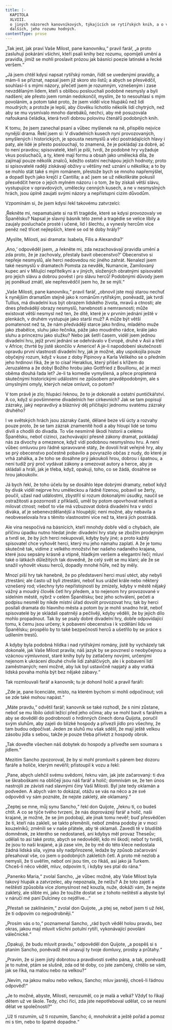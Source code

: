 ```yaml
---
title: |-
  KAPITOLA
  XLVIII.
  o jiných názorech kanovníkových, týkajících se rytířských knih, a o věcech
  dalších, jeho rozumu hodných.
contentType: prose
---
```


  

„Tak jest, jak praví Vaše Milost, pane kanovníku,“ pravil farář, „a proto zasluhují pokárání všichni, kteří psali knihy bez rozumu, opomíjeli umění a pravidla, jimiž se mohli proslavit prózou jak básníci poezie latinské a řecké veršem.“

„Já jsem chtěl kdysi napsat rytířský román, řídit se uvedenými pravidly, a mám-li se přiznat, napsal jsem již skoro sto listů; a abych se přesvědčil, souhlasí-li s mými názory, přečetl jsem je rozumným, vznešeným i zase nevzdělaným lidem, kteří s oblibou poslouchali podobné nesmysly a byli nadšeni; ale přesto jsem román nedokončil, myslím, že to nesouhlasí s mým povoláním, a potom také proto, že jsem viděl více hlupáků než lidí moudrých; a protože je lepší, aby člověku lichotilo několik lidí chytrých, než aby se mu vysmívalo mnoho darebáků, nechci, aby mě posuzovala nafoukaná čeládka, která tvoří dobrou polovinu čtenářů podobných knih.

K tomu, že jsem zanechal psaní a vůbec myšlenek na ně, přispělo nejvíce nynější drama. Řekl jsem si: V divadelních kusech nyní provozovaných, smyšlených i historických, je spousta nesmyslů a věcí postrádajících hlavy i paty, ale lidé je přesto poslouchají, to znamená, že je pokládají za dobré, ač to není pravdou; spisovatelé, kteří je píší, tvrdí, že podobné hry vyžaduje vkus posluchačů, a ty, které mají formu a obsah jako umělecká díla, že zajímají pouze několik znalců, kdežto ostatní nechápou jejich hodnoty; proto si spisovatelé raději získávají obživy u většiny než uznání u několika; a to by se mohlo stát také s mým románem, přestože bych se mnoho napřemýšlel, a dopadl bych jako krejčí z Cantilla; a ač jsem se už několikráte pokusil přesvědčit herce o jejich mylném názoru i o tom, že by získali větší slávu, vystupujíce v opravdových, umělecky cenných kusech, a ne v nesmyslných hrách, jsou úplně zaujati svými názory a nepřístupni cizím důvodům.

Vzpomínám si, že jsem kdysi řekl takovému zatvrzelci:

‚Řekněte mi, nepamatujete si na tři tragédie, které se kdysi provozovaly ve Španělsku? Napsal je slavný básník této země a tragédie se velice líbily a zaujaly posluchače prosté i učené, lid i šlechtu, a vynesly hercům více peněz než třicet nejlepších, které se od té doby hrály?‘

‚Myslíte, Milosti, asi dramata: Isabela, Fílis a Alexandra?‘

‚Ano,‘ odpověděl jsem, ‚a řekněte mi, zda nezachovávají pravidla umění a zda proto, že je zachovaly, přestaly bavit obecenstvo?‘ Obecenstvo si nepřeje nesmyslů, ale herci nedovedou nic jiného zahrát. Nenalezl jsem také nesmyslů v dramatech Pomsta za nevděk, Numancie, Zamilovaný kupec ani v Milující nepřítelkyni a v jiných, složených obratnými spisovateli pro jejich slávu a dobrou pověst i pro slávu herců! Podobnými důvody jsem jej poněkud zmátl, ale nepřesvědčil jsem ho, že se mýlí.“

„Vaše Milosti, pane kanovníku,“ pravil farář, „obnovil jste moji starou nechuť k nynějším dramatům stejně jako k románům rytířským, poněvadž, jak tvrdí Tullius, má divadelní kus být obrazem lidského života, mravů a ctnosti; ale dnes předvádějí obrazy nesmyslů, hanebnosti a nemravnosti; může existovat větší nesmysl než ten, že dítě, které je v prvním jednání ještě v plenkách, v druhém vystupuje jako starší muž? A může být větší pomatenost než ta, že nám předvádějí starce jako hrdinu, mladého muže jako zbabělce, sluhu jako řečníka, páže jako moudrého rádce, krále jako sluhu a princeznu jako služku? Nebo jak šetří časem, viděl jsem jednou divadelní hru, jejíž první jednání se odehrávalo v Evropě, druhé v Asii a třetí v Africe; čtvrté by jistě skončilo v Americe! A je-li napodobení skutečnosti opravdu první vlastností divadelní hry, jak je možné, aby uspokojila pouze obyčejný rozum, když v kuse z doby Pipinovy a Karla Velikého se o předním jeho hrdinovi říká, že je to císař Heraklius, který přišel s křížem do Jeruzaléma a že dobyl Božího hrobu jako Gottfried z Bouillonu, ač je mezi oběma dlouhá řada let? Je-li ta komedie vymyšlená, a přece propletená skutečnými historickými událostmi ne způsobem pravděpodobným, ale s úmyslnými omyly, kterých nelze omluvit, co potom?

V tom právě je zlo; hlupáci řeknou, že to je dokonalé a ostatní puntičkářství. A co, když si povšimneme divadelních her církevních? Jak se tam popisují zázraky, jaký nepravdivý a bláznivý děj přičítající jednomu svatému zázraky druhého?

I ve světských hrách jsou zázraky časté, dělané beze vší úcty a rozvahy pouze proto, že se tam zázrak znamenitě hodí a aby hloupí lidé se tomu divili a chodili do divadla. To vše nesmírně škodí historii a celému Španělsku, neboť cizinci, zachovávající přesně zákony dramat, pokládají nás za divochy a omezence, když vidí podobnou nesmyslnou hru. A není vůbec omluvou pro řádně spravované státy, že dovolí hrát veřejně hry, aby se prý obecenstvo počestně pobavilo a povyrazilo občas z nudy, do které je vrhá zahálka, a že toho se dosáhne prý jakoukoli hrou, dobrou i špatnou, a není tudíž prý proč vydávat zákony a omezovat autory a herce, aby je skládali a hráli, jak je třeba, když, opakuji, toho, co se žádá, dosáhne se hrou jakoukoliv.

Já bych řekl, že toho účelu by se dosáhlo lépe dobrými dramaty, neboť když by divák viděl nejprve hru uměleckou a řádně řízenou, pobavil se žerty, poučil, užasl nad událostmi, zbystřil si rozum dokonalými úsudky, naučil se ostražitosti a pozornosti z příkladů, uměl by potom opovrhovat neřestí a milovat ctnost; neboť to vše má vzbuzovat dobrá divadelní hra v srdci diváka, ať je sebenevzdělanější a hloupější; není možné, aby nebavila a neobveselovala hra s těmito vlastnostmi více než ta, která jich postrádá.

Ale vina nespočívá na básnících, kteří mnohdy dobře vědí o chybách, ale příčinu úpadku nutno hledat jinde: divadelní hry staly se zbožím prodejným a tvrdí se, že by jich herci nekupovali, kdyby byly jiné; a proto každý spisovatel chce vyhovět herci, který mu jeho námahu zaplatí. A že je tomu skutečně tak, vidíme z velkého množství her našeho nadaného krajana, které jsou sepsány krásně a vtipně, hladkým veršem a elegantní řečí; mluví také o látkách důležitých tak dovedně, že celý svět se mu klaní; ale že se snažil vyhovět vkusu herců, dopadly mnohé hůře, než by měly.

Mnozí píší hry tak hanebně, že po představení herci musí utéct, aby nebyli ztrestáni; ale často už byli ztrestáni, neboť kus urážel krále nebo některý vznešený rod; všechny tyto nepřístojnosti by zmizely, kdyby v městě nějaký vážný a moudrý člověk četl hry předem, a to nejenom hry provozované v sídelním městě, nýbrž v celém Španělsku; bez jeho schválení, pečeti a podpisu nesměl by nikde místní úřad dovolit provozovat hru; tak by herci posílali dramata do hlavního města a potom by je mohli snadno hrát, neboť spisovatelé by je skládali opatrněji a pečlivěji, kdyby věděli, že by jejich dílo mohlo propadnout. Tak by se psaly dobré divadelní hry, dobře odpovídající tomu, k čemu jsou určeny; k pobavení obecenstva i k vzdělání lidu ve Španělsku; prospělo by to také bezpečnosti herců a ušetřilo by se práce s udílením trestů.

A kdyby byla podobná hlídka i nad rytířskými romány, jistě by vycházely tak dokonalé, jak Vaše Milost pravila; náš jazyk by se povznesl o neobyčejnou a vzácnou výmluvnost, staré knihy byly by zatlačeny novými, určenými nejenom k ukrácení dlouhé chvíle lidí zahálčivých, ale i k pobavení lidí zaměstnaných; není možné, aby luk byl ustavičně napjatý a aby vratká lidská povaha mohla být bez nějaké zábavy.“

Tak rozmlouvali farář a kanovník; tu je dohonil holič a pravil faráři:

„Zde je, pane licenciáte, místo, na kterém bychom si mohli odpočinout; voli se zde také mohou napást.“

„Máte pravdu,“ odvětil farář; kanovník se také rozhodl, že s nimi zůstane, neboť se mu líbilo údolí ležící před jeho očima; aby se mohl bavit s farářem a aby se dověděl do podrobnosti o hrdinných činech dona Quijota, poručil svým sluhům, aby zajeli do blízké hospody a přivezli jídlo pro všechny, že tam budou odpočívat. Jeden ze sluhů mu však sdělil, že mají ještě velkou zásobu jídla s sebou, takže je pouze třeba přivézt z hospody obrok.

„Tak doveďte všechen náš dobytek do hospody a přiveďte sem soumara s jídlem.“

Mezitím Sancho zpozoroval, že by si mohl promluvit s pánem bez dozoru faráře a holiče, kterým nevěřil; přistoupil k vozu a řekl:

„Pane, abych ulehčil svému svědomí, řeknu vám, jak jste začarovaný: ti dva se škraboškami na obličeji jsou náš farář a holič; domnívám se, že ten únos nastrojili ze závisti nad slavnými činy Vaší Milosti. Byl jste tedy oklamán a podveden. A abych vám to dokázal, otážu se vás na něco a ze své odpovědi vy sám poznáte, že nejste zakletý, ale oklamaný.“

„Zeptej se mne, můj synu Sancho,“ řekl don Quijote, „řeknu ti, co budeš chtít. A co se týče tvého tvrzení, že nás doprovázejí farář a holič, naši krajané, je možné, že se jim podobají, ale jinak tomu nevěř; buď přesvědčen že ti, kteří nás zakleli, se takto přeměnili, neboť změna podoby je v moci kouzelníků; změnili se v naše přátele, aby tě oklamali. Zavedli tě v bludiště domněnek, ze kterého se nedostaneš, ani kdybys měl provaz Theseův; udělali to asi také proto, abych se nedověděl, kdo mi škodí; neboť ty tvrdíš, že jsou to naši krajané, a já zase vím, že by mě do této klece nedostala žádná lidská síla, vyjma síly nadpřirozené, ledaže by způsob začarování přesahoval vše, co jsem o podobných zakletích četl. A proto mě nezlob a nemysli, že ti uvěřím, neboť oni jsou tím, co říkáš, asi jako já Turkem. Chceš-li něco vědět, mluv, odpovím ti, i kdyby ses ptal do rána.“

„Panenko Maria,“ zvolal Sancho, „je vůbec možné, aby Vaše Milost byla takový hlupák a zatvrzelec, aby nepoznala, že nelžu? A že toto zajetí a neštěstí způsobila více zlomyslnost než kouzla, nuže, dokáži vám, že nejste zakletý, ale slibte mi, jako že toužíte dostat se z tohoto neštěstí a abyste byl v náručí mé paní Dulciney co nejdříve…“

„Přestaň se zaklínáním,“ zvolal don Quijote, „a ptej se, neboť jsem ti už řekl, že ti odpovím co nejpodrobněji.“

„Prosím vás o to,“ poznamenal Sancho, „rád bych věděl holou pravdu, bez okras, jakou mají mluvit všichni potulní rytíři, vykonávající povolání válečnické.“

„Opakuji, že budu mluvit pravdu,“ odpověděl don Quijote, „a pospěš si s ptaním Sancho, poněvadž mě unavují ty tvoje domluvy, prosby a průtahy.“

„Pravím, že si jsem jistý dobrotou a pravdivostí svého pána, a tak, poněvadž je to nutné, ptám se slušně, zda od té doby, co jste zamčený, chtělo se vám, jak se říká, na malou nebo na velkou?“

„Nevím, na jakou malou nebo velkou, Sancho; mluv jasněji, chceš-li řádnou odpověď!“

„Je to možné, abyste, Milosti, nerozuměl, co je malá a velká? Vždyť to říkají dětem už ve škole. Tedy, chci říci, zda jste nepotřeboval udělat, co se nesmí dělat ve společnosti?“

„Už ti rozumím, už ti rozumím, Sancho; ó, mnohokrát a ještě pořád a pomoz mi s tím, nebo to špatně dopadne.“
